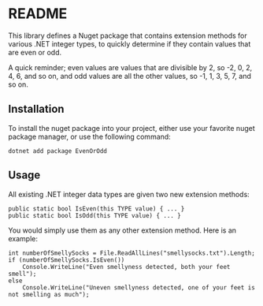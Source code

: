 # README

This library defines a Nuget package that contains extension methods for various .NET
integer types, to quickly determine if they contain values that are even or odd.

A quick reminder; even values are values that are divisible by 2, so -2, 0, 2, 4, 6, and so on,
and odd values are all the other values, so -1, 1, 3, 5, 7, and so on.

## Installation

To install the nuget package into your project, either use your favorite nuget package
manager, or use the following command:

    dotnet add package EvenOrOdd

## Usage

All existing .NET integer data types are given two new extension methods:

    public static bool IsEven(this TYPE value) { ... }
    public static bool IsOdd(this TYPE value) { ... }

You would simply use them as any other extension method. Here is an example:

    int numberOfSmellySocks = File.ReadAllLines("smellysocks.txt").Length;
    if (numberOfSmellySocks.IsEven())
        Console.WriteLine("Even smellyness detected, both your feet smell");
    else
        Console.WriteLine("Uneven smellyness detected, one of your feet is not smelling as much");
